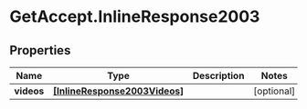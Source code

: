 # GetAccept.InlineResponse2003

## Properties
Name | Type | Description | Notes
------------ | ------------- | ------------- | -------------
**videos** | [**[InlineResponse2003Videos]**](InlineResponse2003Videos.md) |  | [optional] 

